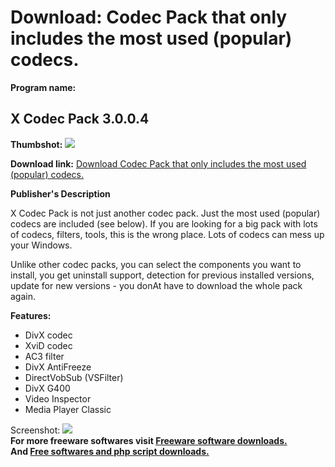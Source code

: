 # Download: Codec Pack that only includes the most used (popular) codecs.

**Program name:**

## X Codec Pack 3.0.0.4

  
**Thumbshot:** ![](http://www.freewarefiles.com/screenshot/xcodecpack3_md.gif)   
  
**Download link:** [Download Codec Pack that only includes the most used (popular) codecs.](http://freesoftwares.boysofts.com/X-Codec-Pack-Build_program_18937.html)  
  


**Publisher's Description**  
  


X Codec Pack is not just another codec pack. Just the most used (popular) codecs are included (see below). If you are looking for a big pack with lots of codecs, filters, tools, this is the wrong place. Lots of codecs can mess up your Windows. 

Unlike other codec packs, you can select the components you want to install, you get uninstall support, detection for previous installed versions, update for new versions - you donAt have to download the whole pack again.

**Features:**

  * DivX codec 
  * XviD codec 
  * AC3 filter 
  * DivX AntiFreeze 
  * DirectVobSub (VSFilter) 
  * DivX G400 
  * Video Inspector 
  * Media Player Classic 

  
  
Screenshot: ![](http://www.freewarefiles.com/screenshot/xcodecpack3.gif)   
**For more freeware softwares visit [Freeware software downloads.](http://freesoftwares.boysofts.com/)**   
**And [Free softwares and php script downloads.](http://www.boysofts.com/)**
